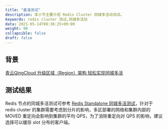 ```yaml
---
title: "基准测试"
description: 本小节主要介绍 Redis Cluster 同城多活动测试。 
keywords: redis cluster 测试,同城多活动
data: 2021-05-14T00:38:25+09:00
weight: 90
collapsible: false
draft: false
---
```


## 背景

[青云QingCloud 升级区域（Region）架构 轻松实现同城多活](https://log.qingcloud.com/archives/3981)

## 测试结果

Redis 节点的同城多活测试可参考 [Redis Standalone 同城多活测试](../../../redis_standalone/manual/benchmark_test/)，针对于 redis cluster 的集群需要考虑到分片的影响，多区部署的网络和集群内部的 MOVED 重定向会影响到集群的平均 QPS，为了消除重定向对 QPS 的影响，建议选择可以缓存 slot 分布的客户端。